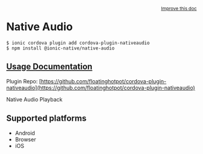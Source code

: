 <a style="float:right;font-size:12px;" href="http://github.com/ionic-team/ionic-native/edit/master/src/@ionic-native/plugins/native-audio/index.ts#L1">
  Improve this doc
</a>

# Native Audio

```
$ ionic cordova plugin add cordova-plugin-nativeaudio
$ npm install @ionic-native/native-audio
```

## [Usage Documentation](https://ionicframework.com/docs/native/native-audio/)

Plugin Repo: [https://github.com/floatinghotpot/cordova-plugin-nativeaudio](https://github.com/floatinghotpot/cordova-plugin-nativeaudio)

Native Audio Playback

## Supported platforms
- Android
- Browser
- iOS



